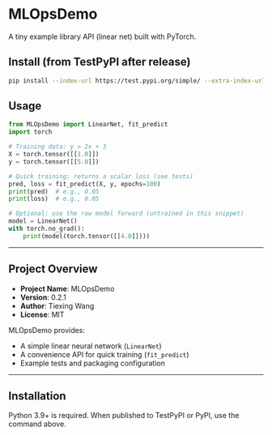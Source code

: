 # MLOpsDemo

A tiny example library API (linear net) built with PyTorch.

## Install (from TestPyPI after release)

```bash
pip install --index-url https://test.pypi.org/simple/ --extra-index-url https://pypi.org/simple MLOpsDemo
```

## Usage

```python
from MLOpsDemo import LinearNet, fit_predict
import torch

# Training data: y ≈ 2x + 3
X = torch.tensor([[1.0]])
y = torch.tensor([[5.0]])

# Quick training; returns a scalar loss (see tests)
pred, loss = fit_predict(X, y, epochs=100)
print(pred)  # e.g., 0.05
print(loss)  # e.g., 0.05

# Optional: use the raw model forward (untrained in this snippet)
model = LinearNet()
with torch.no_grad():
    print(model(torch.tensor([[4.0]])))
```

---

## Project Overview

- **Project Name**: MLOpsDemo
- **Version**: 0.2.1
- **Author**: Tiexing Wang
- **License**: MIT

MLOpsDemo provides:

- A simple linear neural network (`LinearNet`)
- A convenience API for quick training (`fit_predict`)
- Example tests and packaging configuration

---

## Installation

Python 3.9+ is required. When published to TestPyPI or PyPI, use the command above.
